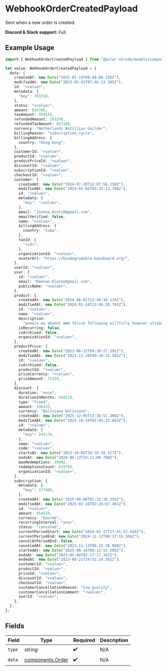 # WebhookOrderCreatedPayload

Sent when a new order is created.

**Discord & Slack support:** Full

## Example Usage

```typescript
import { WebhookOrderCreatedPayload } from "@polar-sh/sdk/models/components/webhookordercreatedpayload.js";

let value: WebhookOrderCreatedPayload = {
  data: {
    createdAt: new Date("2025-03-19T00:44:08.150Z"),
    modifiedAt: new Date("2023-05-01T07:46:13.385Z"),
    id: "<value>",
    metadata: {
      "key": 703218,
    },
    status: "<value>",
    amount: 634786,
    taxAmount: 959143,
    refundedAmount: 103298,
    refundedTaxAmount: 867168,
    currency: "Netherlands Antillian Guilder",
    billingReason: "subscription_cycle",
    billingAddress: {
      country: "Hong Kong",
    },
    customerId: "<value>",
    productId: "<value>",
    productPriceId: "<value>",
    discountId: "<value>",
    subscriptionId: "<value>",
    checkoutId: "<value>",
    customer: {
      createdAt: new Date("2024-07-28T12:07:56.150Z"),
      modifiedAt: new Date("2024-02-05T03:35:13.798Z"),
      id: "<value>",
      metadata: {
        "key": "<value>",
      },
      email: "Joshua.Hintz8@gmail.com",
      emailVerified: false,
      name: "<value>",
      billingAddress: {
        country: "Cuba",
      },
      taxId: [
        "<id>",
      ],
      organizationId: "<value>",
      avatarUrl: "https://biodegradable-baseboard.org/",
    },
    userId: "<value>",
    user: {
      id: "<value>",
      email: "Keenan.Klocko@gmail.com",
      publicName: "<value>",
    },
    product: {
      createdAt: new Date("2024-08-01T22:40:10.134Z"),
      modifiedAt: new Date("2024-01-18T23:40:38.791Z"),
      id: "<value>",
      name: "<value>",
      description:
        "pomelo ew absent mmm feline following willfully however ultimately",
      isRecurring: false,
      isArchived: false,
      organizationId: "<value>",
    },
    productPrice: {
      createdAt: new Date("2023-06-21T09:30:27.391Z"),
      modifiedAt: new Date("2023-11-30T09:38:32.582Z"),
      id: "<value>",
      isArchived: false,
      productId: "<value>",
      priceCurrency: "<value>",
      priceAmount: 75359,
    },
    discount: {
      duration: "once",
      durationInMonths: 568218,
      type: "fixed",
      amount: 596433,
      currency: "Boliviano boliviano",
      createdAt: new Date("2025-12-05T13:38:57.390Z"),
      modifiedAt: new Date("2025-10-19T02:05:23.663Z"),
      id: "<value>",
      metadata: {
        "key": 242178,
      },
      name: "<value>",
      code: "<value>",
      startsAt: new Date("2023-10-02T10:28:28.527Z"),
      endsAt: new Date("2024-06-13T19:11:00.780Z"),
      maxRedemptions: 39992,
      redemptionsCount: 639705,
      organizationId: "<value>",
    },
    subscription: {
      metadata: {
        "key": 377406,
      },
      createdAt: new Date("2025-06-06T01:32:10.356Z"),
      modifiedAt: new Date("2025-02-16T02:28:07.481Z"),
      id: "<value>",
      amount: 954334,
      currency: "Gourde",
      recurringInterval: "year",
      status: "canceled",
      currentPeriodStart: new Date("2024-01-27T17:41:52.928Z"),
      currentPeriodEnd: new Date("2024-11-12T08:17:15.506Z"),
      cancelAtPeriodEnd: false,
      canceledAt: new Date("2023-11-13T06:32:38.998Z"),
      startedAt: new Date("2025-08-16T08:12:55.508Z"),
      endsAt: new Date("2023-05-04T05:17:17.347Z"),
      endedAt: new Date("2023-08-21T19:52:24.382Z"),
      customerId: "<value>",
      productId: "<value>",
      priceId: "<value>",
      discountId: "<value>",
      checkoutId: "<value>",
      customerCancellationReason: "low_quality",
      customerCancellationComment: "<value>",
      userId: "<value>",
    },
  },
};
```

## Fields

| Field                                                | Type                                                 | Required                                             | Description                                          |
| ---------------------------------------------------- | ---------------------------------------------------- | ---------------------------------------------------- | ---------------------------------------------------- |
| `type`                                               | *string*                                             | :heavy_check_mark:                                   | N/A                                                  |
| `data`                                               | [components.Order](../../models/components/order.md) | :heavy_check_mark:                                   | N/A                                                  |